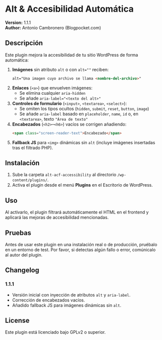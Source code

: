 # Alt & Accesibilidad Automática

**Version:** 1.1.1  
**Author:** Antonio Cambronero (Blogpocket.com) 

## Descripción

Este plugin mejora la accesibilidad de tu sitio WordPress de forma automática:

1. **Imágenes** sin atributo `alt` o con `alt=""` reciben:
   ```html
   alt="Una imagen cuyo archivo se llama <nombre-del-archivo>"
   ```
2. **Enlaces** (`<a>`) que envuelven imágenes:
   - Se elimina cualquier `aria-hidden`
   - Se añade `aria-label="<texto del alt>"`
3. **Controles de formulario** (`<input>`, `<textarea>`, `<select>`):
   - Se omiten los tipos ocultos (`hidden`, `submit`, `reset`, `button`, `image`)
   - Se añade `aria-label` basado en `placeholder`, `name`, `id` o, en `<textarea>`, texto `"Área de texto"`
4. **Encabezados** (`<h2>`–`<h6>`) vacíos se corrigen añadiendo:
   ```html
   <span class="screen-reader-text">Encabezado</span>
   ```
5. **Fallback JS** para `<img>` dinámicas sin `alt` (incluye imágenes insertadas tras el filtrado PHP).

## Instalación

1. Sube la carpeta `alt-acf-accessibility` al directorio `/wp-content/plugins/`.
2. Activa el plugin desde el menú **Plugins** en el Escritorio de WordPress.

## Uso

Al activarlo, el plugin filtrará automáticamente el HTML en el frontend y aplicará las mejoras de accesibilidad mencionadas.

## Pruebas

Antes de usar este plugin en una instalación real o de producción, pruébalo en un entorno de test. Por favor, si detectas
algún fallo o error, comúnicalo al autor del plugin.

## Changelog

### 1.1.1
- Versión inicial con inyección de atributos `alt` y `aria-label`.
- Corrección de encabezados vacíos.
- Añadido fallback JS para imágenes dinámicas sin `alt`.

## License

Este plugin está licenciado bajo GPLv2 o superior.
